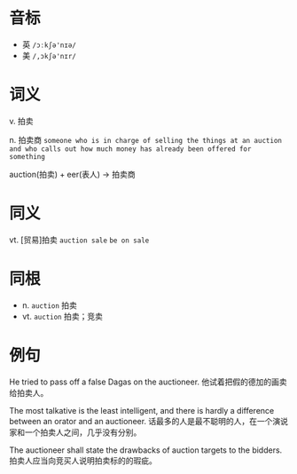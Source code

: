 # 音标

- 英 `/ɔːkʃə'nɪə/`
- 美 `/,ɔkʃə'nɪr/`

# 词义

v. 拍卖


n. 拍卖商
`someone who is in charge of selling the things at an auction and who calls out how much money has already been offered for something`



auction(拍卖) + eer(表人) → 拍卖商

# 同义

vt. [贸易]拍卖
`auction sale` `be on sale`

# 同根

- n. `auction` 拍卖
- vt. `auction` 拍卖；竞卖

# 例句

He tried to pass off a false Dagas on the auctioneer.
他试着把假的德加的画卖给拍卖人。

The most talkative is the least intelligent, and there is hardly a difference between an orator and an auctioneer.
话最多的人是最不聪明的人，在一个演说家和一个拍卖人之间，几乎没有分别。

The auctioneer shall state the drawbacks of auction targets to the bidders.
拍卖人应当向竞买人说明拍卖标的的瑕疵。


